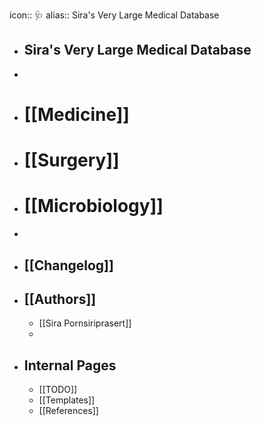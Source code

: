 icon:: 🩺
alias:: Sira's Very Large Medical Database

- ## Sira's Very Large Medical Database
-
- # [[Medicine]]
- # [[Surgery]]
- # [[Microbiology]]
-
- ## [[Changelog]]
- ## [[Authors]]
	- [[Sira Pornsiriprasert]]
	-
- ## Internal Pages
	- [[TODO]]
	- [[Templates]]
	- [[References]]